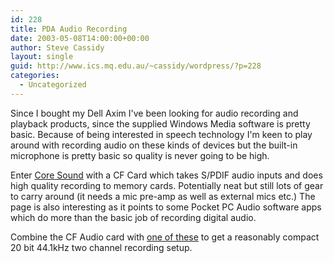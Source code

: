 ```yaml
---
id: 228
title: PDA Audio Recording
date: 2003-05-08T14:00:00+00:00
author: Steve Cassidy
layout: single
guid: http://www.ics.mq.edu.au/~cassidy/wordpress/?p=228
categories:
  - Uncategorized
---
```

Since I bought my Dell Axim I've been looking for audio recording and playback products, since the supplied Windows Media software is pretty basic. Because of being interested in speech technology I'm keen to play around with recording audio on these kinds of devices but the built-in microphone is pretty basic so quality is never going to be high. 

Enter [Core Sound](http://www.core-sound.com/HighResRecorderNews.html) with a CF Card which takes S/PDIF audio inputs and does high quality recording to memory cards. Potentially neat but still lots of gear to carry around (it needs a mic pre-amp as well as external mics etc.) The page is also interesting as it points to some Pocket PC Audio software apps which do more than the basic job of recording digital audio. 

Combine the CF Audio card with [one of these](http://www.micsupply.com/ad20.htm) to get a reasonably compact 20 bit 44.1kHz two channel recording setup.
